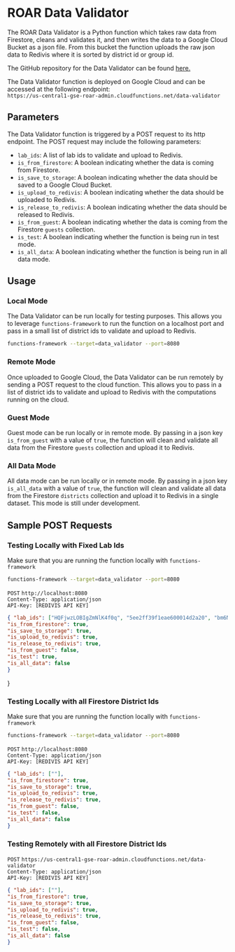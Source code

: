 # ROAR Data Validator

The ROAR Data Validator is a Python function which takes raw data from Firestore, cleans and validates it, and then writes the data to a Google Cloud Bucket as a json file.
From this bucket the function uploads the raw json data to Redivis where it is sorted by district id or group id.

The GitHub repository for the Data Validator can be found [here.](https://github.com/yeatmanlab/roar-data-validator)

The Data Validator function is deployed on Google Cloud and can be accessed at the following endpoint: \
`https://us-central1-gse-roar-admin.cloudfunctions.net/data-validator`

## Parameters
The Data Validator function is triggered by a POST request to its http endpoint. The POST request may include the following parameters:

- `lab_ids`: A list of lab ids to validate and upload to Redivis.
- `is_from_firestore`: A boolean indicating whether the data is coming from Firestore.
- `is_save_to_storage`: A boolean indicating whether the data should be saved to a Google Cloud Bucket.
- `is_upload_to_redivis`: A boolean indicating whether the data should be uploaded to Redivis.
- `is_release_to_redivis`: A boolean indicating whether the data should be released to Redivis.
- `is_from_guest`: A boolean indicating whether the data is coming from the Firestore `guests` collection.
- `is_test`: A boolean indicating whether the function is being run in test mode.
- `is_all_data`: A boolean indicating whether the function is being run in all data mode.

## Usage

### Local Mode
The Data Validator can be run locally for testing purposes. This allows you to leverage `functions-framework` to run the function on a localhost port and pass in a small list of district ids to validate and upload to Redivis.

```bash
functions-framework --target=data_validator --port=8080
```

### Remote Mode
Once uploaded to Google Cloud, the Data Validator can be run remotely by sending a POST request to the cloud function. This allows you to pass in a list of district ids to validate and upload to Redivis with the computations running on the cloud.

### Guest Mode
Guest mode can be run locally or in remote mode. By passing in a json key `is_from_guest` with a value of `true`, 
the function will clean and validate all data from the Firestore `guests` collection and upload it to Redivis.

### All Data Mode
All data mode can be run locally or in remote mode. By passing in a json key `is_all_data` with a value of `true`,
the function will clean and validate all data from the Firestore `districts` collection and upload it to Redivis in a single dataset. This mode is still under development.


## Sample POST Requests

### Testing Locally with Fixed Lab Ids
Make sure that you are running the function locally with `functions-framework`

```bash
functions-framework --target=data_validator --port=8080
```

`POST` `http://localhost:8080` \
`Content-Type: application/json` \
`API-Key: [REDIVIS API KEY]`
```json
{ "lab_ids": ["HQFjwzLOBIgZmNlK4f0q", "5ee2ff39f1eae600014d2a20", "bm6N82WFObiurGAKeJUv"],
"is_from_firestore": true, 
"is_save_to_storage": true, 
"is_upload_to_redivis": true, 
"is_release_to_redivis": true,
"is_from_guest": false,
"is_test": true,
"is_all_data": false
}
```
}

### Testing Locally with all Firestore District Ids
Make sure that you are running the function locally with `functions-framework`

```bash
functions-framework --target=data_validator --port=8080
```

`POST` `http://localhost:8080` \
`Content-Type: application/json` \
`API-Key: [REDIVIS API KEY]`

```json
{ "lab_ids": [""],
"is_from_firestore": true, 
"is_save_to_storage": true, 
"is_upload_to_redivis": true, 
"is_release_to_redivis": true,
"is_from_guest": false,
"is_test": false,
"is_all_data": false
}
```

### Testing Remotely with all Firestore District Ids
`POST` `https://us-central1-gse-roar-admin.cloudfunctions.net/data-validator` \
`Content-Type: application/json` \
`API-Key: [REDIVIS API KEY]`

```json
{ "lab_ids": [""],
"is_from_firestore": true, 
"is_save_to_storage": true, 
"is_upload_to_redivis": true, 
"is_release_to_redivis": true,
"is_from_guest": false,
"is_test": false,
"is_all_data": false
}
```